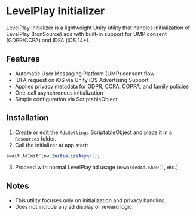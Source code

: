 # LevelPlay Initializer
LevelPlay Initializer is a lightweight Unity utility that handles initialization of LevelPlay (IronSource) ads with built-in support for UMP consent (GDPR/CCPA) and IDFA (iOS 14+).

## Features
- Automatic User Messaging Platform (UMP) consent flow
- IDFA request on iOS via Unity iOS Advertising Support
- Applies privacy metadata for GDPR, CCPA, COPPA, and family policies
- One-call asynchronous initialization
- Simple configuration via ScriptableObject

## Installation
1. Create or edit the `AdsSettings` ScriptableObject and place it in a `Resources` folder.
2. Call the initializer at app start:

```csharp
await AdInitFlow.InitializeAsync();
```

3. Proceed with normal LevelPlay ad usage (`RewardedAd.Show()`, etc.)

## Notes
- This utility focuses only on initialization and privacy handling.
- Does not include any ad display or reward logic.
